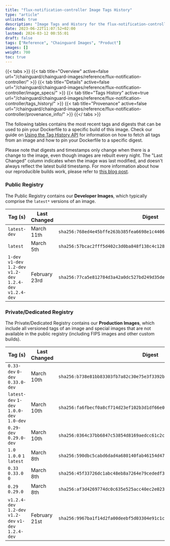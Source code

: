 ```yaml
---
title: "flux-notification-controller Image Tags History"
type: "article"
unlisted: true
description: "Image Tags and History for the flux-notification-controller Chainguard Image"
date: 2023-06-22T11:07:52+02:00
lastmod: 2024-03-12 00:55:01
draft: false
tags: ["Reference", "Chainguard Images", "Product"]
images: []
weight: 700
toc: true
---
```


{{< tabs >}}
{{< tab title="Overview" active=false url="/chainguard/chainguard-images/reference/flux-notification-controller/" >}}
{{< tab title="Details" active=false url="/chainguard/chainguard-images/reference/flux-notification-controller/image_specs/" >}}
{{< tab title="Tags History" active=true url="/chainguard/chainguard-images/reference/flux-notification-controller/tags_history/" >}}
{{< tab title="Provenance" active=false url="/chainguard/chainguard-images/reference/flux-notification-controller/provenance_info/" >}}
{{</ tabs >}}

The following tables contains the most recent tags and digests that can be used to pin your Dockerfile to a specific build of this image. Check our guide on [Using the Tag History API](/chainguard/chainguard-images/using-the-tag-history-api/) for information on how to fetch all tags from an image and how to pin your Dockerfile to a specific digest.

Please note that digests and timestamps only change when there is a change to the image, even though images are rebuilt every night. The "Last Changed" column indicates when the image was last modified, and doesn't always reflect the latest build timestamp. For more information about how our reproducible builds work, please refer to [this blog post](https://www.chainguard.dev/unchained/reproducing-chainguards-reproducible-image-builds).

### Public Registry
The Public Registry contains our **Developer Images**, which typically comprise the `latest*` versions of an image.

| Tag (s)                                                         | Last Changed  | Digest                                                                    |
|-----------------------------------------------------------------|---------------|---------------------------------------------------------------------------|
|  `latest-dev`                                                   | March 11th    | `sha256:768ed4e45bffe263b385fea6698e1c440615de21b4e2eeda5892e41cc0646ec0` |
|  `latest`                                                       | March 5th     | `sha256:57bcac2fff5d402c3d0ba848f138c4c12817fe61d25bb4f11ccfee5dda54beaa` |
|  `1-dev` `v1-dev` `1.2-dev` `v1.2-dev` `1.2.4-dev` `v1.2.4-dev` | February 23rd | `sha256:77ca5e812784d3a42a0dc527bd249d35de4ca812c4cd70766215ad277be6fefe` |


### Private/Dedicated Registry
The Private/Dedicated Registry contains our **Production Images**, which include all versioned tags of an image and special images that are not available in the public registry (including FIPS images and other custom builds).

| Tag (s)                                                 | Last Changed  | Digest                                                                    |
|---------------------------------------------------------|---------------|---------------------------------------------------------------------------|
|  `0.33-dev` `0-dev` `0.33.0-dev`                        | March 10th    | `sha256:b738e81bb83303fb7a82c30e75e3f3392b90c0717d17e77de6cc82c1c9559fc7` |
|  `latest-dev` `1-dev` `1.0.0-dev` `1.0-dev`             | March 10th    | `sha256:fa6fbecf0a8cf714d23ef102b3d1df66e0da4b8d86889887854f67c6b602b4fa` |
|  `0.29-dev` `0.29.0-dev`                                | March 10th    | `sha256:0364c37bb6847c53854d8169aedcc61c2cb7c1d80c8a45913f7728a074c93059` |
|  `1.0` `1.0.0` `1` `latest`                             | March 8th     | `sha256:590dbc5cabd6dad4a680140fab46154d4780c56a3dc7262e62102c08721c3271` |
|  `0.33` `0.33.0` `0`                                    | March 8th     | `sha256:45f33726dc1abc48eb8a7264e79cededf3c960c8ff1457b1287d9af6e6f7713d` |
|  `0.29` `0.29.0`                                        | March 8th     | `sha256:af3d4269774dc0c635e525acc40ec2e023adefeb18722c57da40eb450652eb88` |
|  `v1.2.4-dev` `1.2-dev` `v1.2-dev` `v1-dev` `1.2.4-dev` | February 21st | `sha256:9967ba1f14d2fa00deebf5d03304e91c1c35b69bef94777f72597ca9ee8a8588` |

